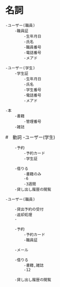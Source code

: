 # 名詞
    -ユーザー(職員)
        -職員証
            -生年月日
            -氏名
            -職員番号
            -電話番号
            -メアド

    -ユーザー(学生)
        -学生証
            -生年月日
            -氏名
            -学生番号
            -電話番号
            -メアド

    -本
        -書籍
            -管理番号
        -雑誌

#　動詞
    -ユーザー(学生)

        -予約
            -予約カード
            -学生証

        -借りる
            -書籍のみ
            -6
            -3週間
        -貸し出し履歴の閲覧

    -ユーザー(職員)

        -貸出予約の受付
        -返却処理
        -

        -予約
            -予約カード
            -職員証

        -メール

        -借りる
            -書籍,雑誌
            -12

        -貸し出し履歴の閲覧
        
    
        





